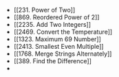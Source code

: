 - [[231. Power of Two]]
- [[869. Reordered Power of 2]]
- [[2235. Add Two Integers]]
- [[2469. Convert the Temperature]]
- [[1323. Maximum 69 Number]]
- [[2413. Smallest Even Multiple]]
- [[1768. Merge Strings Alternately]]
- [[389. Find the Difference]]
-